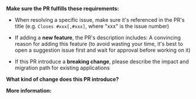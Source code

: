 <!--
Please make sure to read the Pull Request Guidelines:
https://github.com/Armour/atom-typescript-react-redux-snippets/blob/master/.github/CONTRIBUTING.md#submitting-a-pull-request
-->

<!-- PULL REQUEST TEMPLATE -->

**Make sure the PR fulfills these requirements:**

- When resolving a specific issue, make sure it's referenced in the PR's title (e.g. `Closes #xxx[,#xxx]`, where "xxx" is the issue number)

- If adding a **new feature**, the PR's description includes: A convincing reason for adding this feature (to avoid wasting your time, it's best to open a suggestion issue first and wait for approval before working on it)

- If this PR introduce a **breaking change**, please describe the impact and migration path for existing applications

**What kind of change does this PR introduce?**

<!--
E.g.
    bugfix,
    feature,
    code style update,
    refactor,
    build-related changes,
    or others... (please describe)
-->

**More information:**
